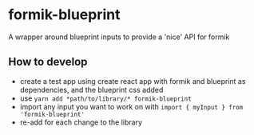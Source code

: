 # formik-blueprint

A wrapper around blueprint inputs to provide a 'nice' API for formik

## How to develop

- create a test app using create react app with formik and blueprint as dependencies, and the blueprint css added
- use `yarn add *path/to/library/* formik-blueprint`
- import any input you want to work on with `import { myInput } from 'formik-blueprint'`
- re-add for each change to the library
